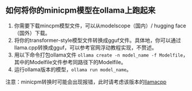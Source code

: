 ## 如何将你的minicpm模型在ollama上跑起来

1. 你需要下载mincpm模型文件，可以从modelscope（国内）/ hugging face（国外）下载。
2. 将你的transformer-style模型文件转换成gguf文件。具体地，你可以通过llama.cpp转换成gguf，可以参考官网浮动教程实现，不赘述。
3. 用以下命令打包ollama文件 `ollama create -n model_name -f Modelfile`，其中的Modelfile文件参考同路径下的Modelfile。
4. 运行ollama版本的模型，`ollama run model_name`。

注意：minicpm转换时可能会出现报错，此时请考虑该版本的[llamacpp](https://github.com/zkh2016/llama.cpp/tree/fix_for_gpa)
